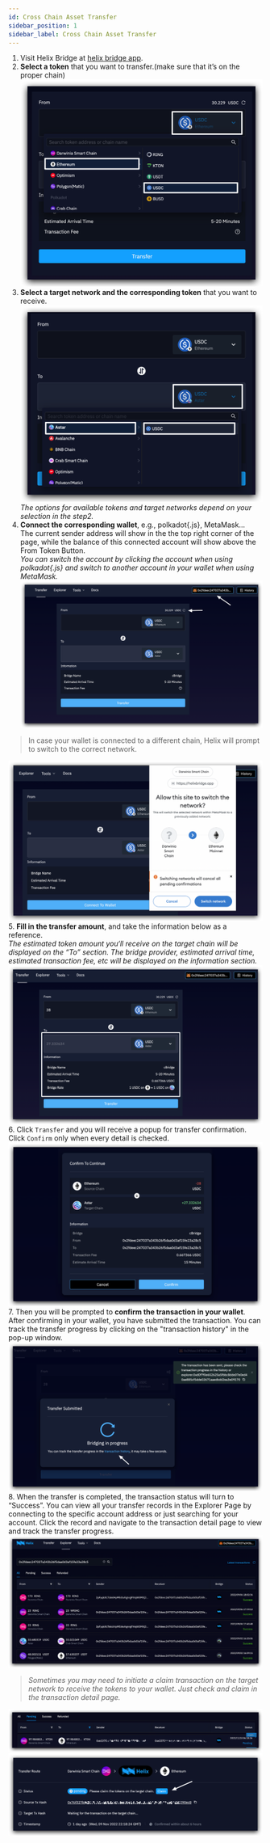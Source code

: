 ```yaml
---
id: Cross Chain Asset Transfer
sidebar_position: 1
sidebar_label: Cross Chain Asset Transfer
---
```

1. Visit Helix Bridge at [helix bridge app](https://helixbridge.app/apps). 
2. **Select a token** that you want to transfer.(make sure that it’s on the proper chain)
![01](../../static/img/Step02-select-a-token.png)
3. **Select a target network and the corresponding token** that you want to receive.
![01](../../static/img/step03-select-target-token.png)
*The options for available tokens and target networks depend on your selection in the step2.*
4. **Connect the corresponding wallet**, e.g., polkadot{.js}, MetaMask...    
The current sender address will show in the the top right corner of the page, while the balance of this connected account will show above the From Token Button.   
*You can switch the account by clicking the account when using polkadot{.js} and switch to another account in your wallet when using MetaMask.*
![01](../../static/img/sender-address-and-balance.png)
>In case your wallet is connected to a different chain, Helix will prompt to switch to the correct network.
>
![01](../../static/img/switch-network.png)
5. **Fill in the transfer amount**, and take the information below as a reference.   
     *The estimated token amount you‘ll receive on the target chain will be displayed on the “To” section. The bridge provider, estimated arrival time, estimated transaction fee, etc will be displayed on the information section.* 
![01](../../static/img/transfer-information.png)
6.  Click `Transfer` and you will receive a popup for transfer confirmation. Click `Confirm` only when every detail is checked. 
![01](../../static/img/confirm-transfer.png)
7. Then you will be prompted to **confirm the transaction in your wallet**. After confirming in your wallet, you have submitted the transaction. You can track the transfer progress by clicking on the "transaction history" in the pop-up window.
![01](../../static/img/notification.png)
8. When the transfer is completed, the transaction status will turn to “Success”. 
You can view all your transfer records in the Explorer Page by connecting to the specific account address or just searching for your account. Click the record and navigate to the transaction detail page to view and track the transfer progress.
![01](../../static/img/records.png)
>*Sometimes you may need to initiate a claim transaction on the target network to receive the tokens to your wallet. Just check and claim in the transaction detail page.* 
>
![01](../../static/img/claim01.png)
![01](../../static/img/claim02.png)
